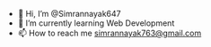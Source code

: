 - 👋 Hi, I’m @Simrannayak647
- 🌱 I’m currently learning Web Development
- 📫 How to reach me simrannayak763@gmail.com




